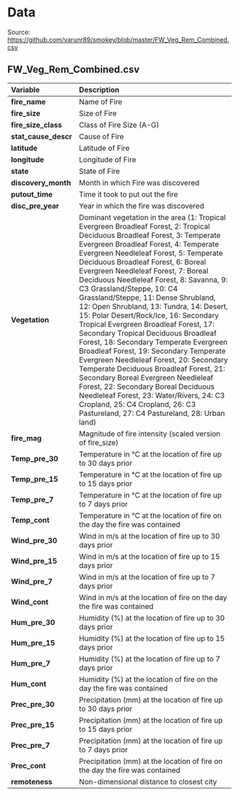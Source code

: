 # Data

Source: <https://github.com/varunr89/smokey/blob/master/FW_Veg_Rem_Combined.csv>

## FW_Veg_Rem_Combined.csv

| Variable             | Description                                                                                                                                                                                                                                                                                                                                                                                                                                                                                                                                                                                                                                                                                                                                                                                                                                                                                                                                                            |
|:---------------------|:-----------------------------------------------------------------------------------------------------------------------------------------------------------------------------------------------------------------------------------------------------------------------------------------------------------------------------------------------------------------------------------------------------------------------------------------------------------------------------------------------------------------------------------------------------------------------------------------------------------------------------------------------------------------------------------------------------------------------------------------------------------------------------------------------------------------------------------------------------------------------------------------------------------------------------------------------------------------------|
| **fire_name**        | Name of Fire                                                                                                                                                                                                                                                                                                                                                                                                                                                                                                                                                                                                                                                                                                                                                                                                                                                                                                                                                           |
| **fire_size**        | Size of Fire                                                                                                                                                                                                                                                                                                                                                                                                                                                                                                                                                                                                                                                                                                                                                                                                                                                                                                                                                           |
| **fire_size_class**  | Class of Fire Size (A-G)                                                                                                                                                                                                                                                                                                                                                                                                                                                                                                                                                                                                                                                                                                                                                                                                                                                                                                                                               |
| **stat_cause_descr** | Cause of Fire                                                                                                                                                                                                                                                                                                                                                                                                                                                                                                                                                                                                                                                                                                                                                                                                                                                                                                                                                          |
| **latitude**         | Latitude of Fire                                                                                                                                                                                                                                                                                                                                                                                                                                                                                                                                                                                                                                                                                                                                                                                                                                                                                                                                                       |
| **longitude**        | Longitude of Fire                                                                                                                                                                                                                                                                                                                                                                                                                                                                                                                                                                                                                                                                                                                                                                                                                                                                                                                                                      |
| **state**            | State of Fire                                                                                                                                                                                                                                                                                                                                                                                                                                                                                                                                                                                                                                                                                                                                                                                                                                                                                                                                                          |
| **discovery_month**  | Month in which Fire was discovered                                                                                                                                                                                                                                                                                                                                                                                                                                                                                                                                                                                                                                                                                                                                                                                                                                                                                                                                     |
| **putout_time**      | Time it took to put out the fire                                                                                                                                                                                                                                                                                                                                                                                                                                                                                                                                                                                                                                                                                                                                                                                                                                                                                                                                       |
| **disc_pre_year**    | Year in which the fire was discovered                                                                                                                                                                                                                                                                                                                                                                                                                                                                                                                                                                                                                                                                                                                                                                                                                                                                                                                                  |
| **Vegetation**       | Dominant vegetation in the area (1: Tropical Evergreen Broadleaf Forest, 2: Tropical Deciduous Broadleaf Forest, 3: Temperate Evergreen Broadleaf Forest, 4: Temperate Evergreen Needleleaf Forest, 5: Temperate Deciduous Broadleaf Forest, 6: Boreal Evergreen Needleleaf Forest, 7: Boreal Deciduous Needleleaf Forest, 8: Savanna, 9: C3 Grassland/Steppe, 10: C4 Grassland/Steppe, 11: Dense Shrubland, 12: Open Shrubland, 13: Tundra, 14: Desert, 15: Polar Desert/Rock/Ice, 16: Secondary Tropical Evergreen Broadleaf Forest, 17: Secondary Tropical Deciduous Broadleaf Forest, 18: Secondary Temperate Evergreen Broadleaf Forest, 19: Secondary Temperate Evergreen Needleleaf Forest, 20: Secondary Temperate Deciduous Broadleaf Forest, 21: Secondary Boreal Evergreen Needleleaf Forest, 22: Secondary Boreal Deciduous Needleleaf Forest, 23: Water/Rivers, 24: C3 Cropland, 25: C4 Cropland, 26: C3 Pastureland, 27: C4 Pastureland, 28: Urban land) |
| **fire_mag**         | Magnitude of fire intensity (scaled version of fire_size)                                                                                                                                                                                                                                                                                                                                                                                                                                                                                                                                                                                                                                                                                                                                                                                                                                                                                                              |
| **Temp_pre_30**      | Temperature in °C at the location of fire up to 30 days prior                                                                                                                                                                                                                                                                                                                                                                                                                                                                                                                                                                                                                                                                                                                                                                                                                                                                                                          |
| **Temp_pre_15**      | Temperature in °C at the location of fire up to 15 days prior                                                                                                                                                                                                                                                                                                                                                                                                                                                                                                                                                                                                                                                                                                                                                                                                                                                                                                          |
| **Temp_pre_7**       | Temperature in °C at the location of fire up to 7 days prior                                                                                                                                                                                                                                                                                                                                                                                                                                                                                                                                                                                                                                                                                                                                                                                                                                                                                                           |
| **Temp_cont**        | Temperature in °C at the location of fire on the day the fire was contained                                                                                                                                                                                                                                                                                                                                                                                                                                                                                                                                                                                                                                                                                                                                                                                                                                                                                            |
| **Wind_pre_30**      | Wind in m/s at the location of fire up to 30 days prior                                                                                                                                                                                                                                                                                                                                                                                                                                                                                                                                                                                                                                                                                                                                                                                                                                                                                                                |
| **Wind_pre_15**      | Wind in m/s at the location of fire up to 15 days prior                                                                                                                                                                                                                                                                                                                                                                                                                                                                                                                                                                                                                                                                                                                                                                                                                                                                                                                |
| **Wind_pre_7**       | Wind in m/s at the location of fire up to 7 days prior                                                                                                                                                                                                                                                                                                                                                                                                                                                                                                                                                                                                                                                                                                                                                                                                                                                                                                                 |
| **Wind_cont**        | Wind in m/s at the location of fire on the day the fire was contained                                                                                                                                                                                                                                                                                                                                                                                                                                                                                                                                                                                                                                                                                                                                                                                                                                                                                                  |
| **Hum_pre_30**       | Humidity (%) at the location of fire up to 30 days prior                                                                                                                                                                                                                                                                                                                                                                                                                                                                                                                                                                                                                                                                                                                                                                                                                                                                                                               |
| **Hum_pre_15**       | Humidity (%) at the location of fire up to 15 days prior                                                                                                                                                                                                                                                                                                                                                                                                                                                                                                                                                                                                                                                                                                                                                                                                                                                                                                               |
| **Hum_pre_7**        | Humidity (%) at the location of fire up to 7 days prior                                                                                                                                                                                                                                                                                                                                                                                                                                                                                                                                                                                                                                                                                                                                                                                                                                                                                                                |
| **Hum_cont**         | Humidity (%) at the location of fire on the day the fire was contained                                                                                                                                                                                                                                                                                                                                                                                                                                                                                                                                                                                                                                                                                                                                                                                                                                                                                                 |
| **Prec_pre_30**      | Precipitation (mm) at the location of fire up to 30 days prior                                                                                                                                                                                                                                                                                                                                                                                                                                                                                                                                                                                                                                                                                                                                                                                                                                                                                                         |
| **Prec_pre_15**      | Precipitation (mm) at the location of fire up to 15 days prior                                                                                                                                                                                                                                                                                                                                                                                                                                                                                                                                                                                                                                                                                                                                                                                                                                                                                                         |
| **Prec_pre_7**       | Precipitation (mm) at the location of fire up to 7 days prior                                                                                                                                                                                                                                                                                                                                                                                                                                                                                                                                                                                                                                                                                                                                                                                                                                                                                                          |
| **Prec_cont**        | Precipitation (mm) at the location of fire on the day the fire was contained                                                                                                                                                                                                                                                                                                                                                                                                                                                                                                                                                                                                                                                                                                                                                                                                                                                                                           |
| **remoteness**       | Non-dimensional distance to closest city                                                                                                                                                                                                                                                                                                                                                                                                                                                                                                                                                                                                                                                                                                                                                                                                                                                                                                                               |
